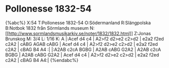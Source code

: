 # Pollonesse 1832-54

{%abc%}
X:54
T:Pollonesse 1832-54
O:Södermanland
R:Slängpolska
B:Notbok 1832 från Sörmlands museum
N:[[http://www.sormlandsmusikarkiv.se/noter/1832/1832.html]]
Z:Jonas Brunskog
M: 3/4
L: 1/16
K: A
|:Acef d4 c4 | A2>f2 d2>e2 c2>d2 | e2a2 f2ed c2A2 | cABG AGAB cABG |
Acef d4 c4 | A2>f2 d2>e2 c2>d2 | e2a2 f2ed c2A2 | cBAG B4 A4 :|
|:A2AB c2cA BGBG | A2AB cABG G2A2 | A2AB c2cA BGBG | A2AB cABG G2A2 |
Acef d4 c4 | A2>f2 d2>e2 c2>d2 | e2a2 f2ed c2A2 | cBAG B4 A4:|
{%endabc%}

